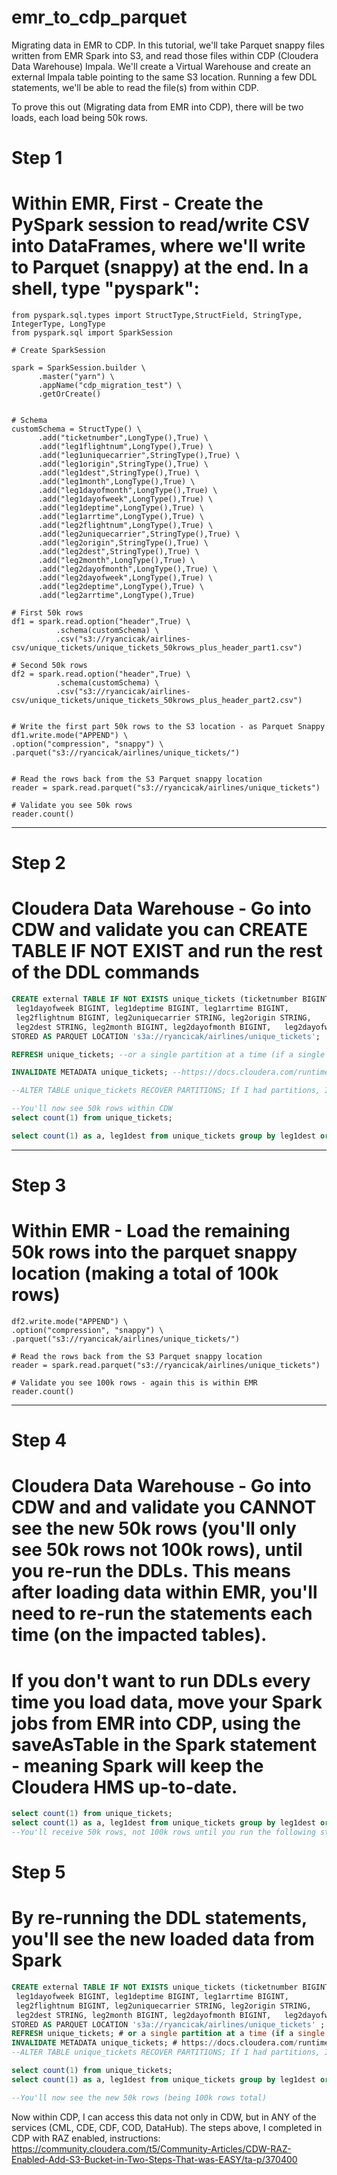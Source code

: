 # emr_to_cdp_parquet
Migrating data in EMR to CDP.  In this tutorial, we'll take Parquet snappy files written from EMR Spark into S3, and read those files within CDP (Cloudera Data Warehouse) Impala.  We'll create a Virtual Warehouse and create an external Impala table pointing to the same S3 location.  Running a few DDL statements, we'll be able to read the file(s) from within CDP. 

To prove this out (Migrating data from EMR into CDP), there will be two loads, each load being 50k rows.  


# Step 1
# Within EMR, First - Create the PySpark session to read/write CSV into DataFrames, where we'll write to Parquet (snappy) at the end.  In a shell, type "pyspark":
```shell
from pyspark.sql.types import StructType,StructField, StringType, IntegerType, LongType
from pyspark.sql import SparkSession

# Create SparkSession 

spark = SparkSession.builder \
      .master("yarn") \
      .appName("cdp_migration_test") \
      .getOrCreate()

      
# Schema
customSchema = StructType() \
      .add("ticketnumber",LongType(),True) \
      .add("leg1flightnum",LongType(),True) \
      .add("leg1uniquecarrier",StringType(),True) \
      .add("leg1origin",StringType(),True) \
      .add("leg1dest",StringType(),True) \
      .add("leg1month",LongType(),True) \
      .add("leg1dayofmonth",LongType(),True) \
      .add("leg1dayofweek",LongType(),True) \
      .add("leg1deptime",LongType(),True) \
      .add("leg1arrtime",LongType(),True) \
      .add("leg2flightnum",LongType(),True) \
      .add("leg2uniquecarrier",StringType(),True) \
      .add("leg2origin",StringType(),True) \
      .add("leg2dest",StringType(),True) \
      .add("leg2month",LongType(),True) \
      .add("leg2dayofmonth",LongType(),True) \
      .add("leg2dayofweek",LongType(),True) \
      .add("leg2deptime",LongType(),True) \
      .add("leg2arrtime",LongType(),True)
    
# First 50k rows
df1 = spark.read.option("header",True) \
  		  .schema(customSchema) \
          .csv("s3://ryancicak/airlines-csv/unique_tickets/unique_tickets_50krows_plus_header_part1.csv")

# Second 50k rows
df2 = spark.read.option("header",True) \
          .schema(customSchema) \
          .csv("s3://ryancicak/airlines-csv/unique_tickets/unique_tickets_50krows_plus_header_part2.csv")


# Write the first part 50k rows to the S3 location - as Parquet Snappy
df1.write.mode("APPEND") \
.option("compression", "snappy") \
.parquet("s3://ryancicak/airlines/unique_tickets/")


# Read the rows back from the S3 Parquet snappy location
reader = spark.read.parquet("s3://ryancicak/airlines/unique_tickets")

# Validate you see 50k rows
reader.count()
```

----
# Step 2
# Cloudera Data Warehouse - Go into CDW and validate you can CREATE TABLE IF NOT EXIST and run the rest of the DDL commands

```sql
CREATE external TABLE IF NOT EXISTS unique_tickets (ticketnumber BIGINT, leg1flightnum BIGINT, leg1uniquecarrier STRING, leg1origin STRING,   leg1dest STRING, leg1month BIGINT, leg1dayofmonth BIGINT,   
 leg1dayofweek BIGINT, leg1deptime BIGINT, leg1arrtime BIGINT,   
 leg2flightnum BIGINT, leg2uniquecarrier STRING, leg2origin STRING,   
 leg2dest STRING, leg2month BIGINT, leg2dayofmonth BIGINT,   leg2dayofweek BIGINT, leg2deptime BIGINT, leg2arrtime BIGINT ) 
STORED AS PARQUET LOCATION 's3a://ryancicak/airlines/unique_tickets';

REFRESH unique_tickets; --or a single partition at a time (if a single partition was loaded): https://docs.cloudera.com/runtime/7.2.16/impala-sql-reference/topics/impala-refresh.html

INVALIDATE METADATA unique_tickets; --https://docs.cloudera.com/runtime/7.2.16/impala-sql-reference/topics/impala-invalidate-metadata.html

--ALTER TABLE unique_tickets RECOVER PARTITIONS; If I had partitions, I'd use this to recover the partitions

--You'll now see 50k rows within CDW
select count(1) from unique_tickets;

select count(1) as a, leg1dest from unique_tickets group by leg1dest order by a desc;
```

----
# Step 3
# Within EMR - Load the remaining 50k rows into the parquet snappy location (making a total of 100k rows)
```shell
df2.write.mode("APPEND") \
.option("compression", "snappy") \
.parquet("s3://ryancicak/airlines/unique_tickets/")

# Read the rows back from the S3 Parquet snappy location
reader = spark.read.parquet("s3://ryancicak/airlines/unique_tickets")

# Validate you see 100k rows - again this is within EMR
reader.count()
```
----
# Step 4
# Cloudera Data Warehouse - Go into CDW and and validate you CANNOT see the new 50k rows (you'll only see 50k rows not 100k rows), until you re-run the DDLs. This means after loading data within EMR, you'll need to re-run the statements each time (on the impacted tables).
# If you don't want to run DDLs every time you load data, move your Spark jobs from EMR into CDP, using the saveAsTable in the Spark statement - meaning Spark will keep the Cloudera HMS up-to-date.
```sql
select count(1) from unique_tickets;
select count(1) as a, leg1dest from unique_tickets group by leg1dest order by a desc;
--You'll receive 50k rows, not 100k rows until you run the following statement(s).  You'd do this each time you're loading data within EMR on the impacted tables:
```
# Step 5
# By re-running the DDL statements, you'll see the new loaded data from Spark
```sql
CREATE external TABLE IF NOT EXISTS unique_tickets (ticketnumber BIGINT, leg1flightnum BIGINT, leg1uniquecarrier STRING, leg1origin STRING,   leg1dest STRING, leg1month BIGINT, leg1dayofmonth BIGINT,   
 leg1dayofweek BIGINT, leg1deptime BIGINT, leg1arrtime BIGINT,   
 leg2flightnum BIGINT, leg2uniquecarrier STRING, leg2origin STRING,   
 leg2dest STRING, leg2month BIGINT, leg2dayofmonth BIGINT,   leg2dayofweek BIGINT, leg2deptime BIGINT, leg2arrtime BIGINT ) 
STORED AS PARQUET LOCATION 's3a://ryancicak/airlines/unique_tickets' ;
REFRESH unique_tickets; # or a single partition at a time (if a single partition was loaded): https://docs.cloudera.com/runtime/7.2.16/impala-sql-reference/topics/impala-refresh.html
INVALIDATE METADATA unique_tickets; # https://docs.cloudera.com/runtime/7.2.16/impala-sql-reference/topics/impala-invalidate-metadata.html
--ALTER TABLE unique_tickets RECOVER PARTITIONS; If I had partitions, I'd use this to recover the partitions

select count(1) from unique_tickets;
select count(1) as a, leg1dest from unique_tickets group by leg1dest order by a desc;

--You'll now see the new 50k rows (being 100k rows total)
```

Now within CDP, I can access this data not only in CDW, but in ANY of the services (CML, CDE, CDF, COD, DataHub).  The steps above, I completed in CDP with RAZ enabled, instructions: https://community.cloudera.com/t5/Community-Articles/CDW-RAZ-Enabled-Add-S3-Bucket-in-Two-Steps-That-was-EASY/ta-p/370400
